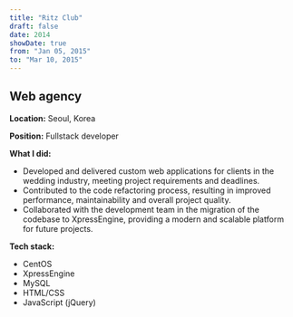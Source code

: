 ```yaml
---
title: "Ritz Club"
draft: false
date: 2014
showDate: true
from: "Jan 05, 2015"
to: "Mar 10, 2015"
---
```


## Web agency

**Location:** Seoul, Korea

**Position:** Fullstack developer

**What I did:**

- Developed and delivered custom web applications for clients in the wedding industry, meeting project requirements and deadlines.
- Contributed to the code refactoring process, resulting in improved performance, maintainability and overall project quality.
- Collaborated with the development team in the migration of the codebase to XpressEngine, providing a modern and scalable platform for future projects.

**Tech stack:**

- CentOS
- XpressEngine
- MySQL
- HTML/CSS
- JavaScript (jQuery)
